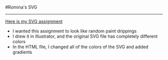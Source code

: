#Romina's SVG

---

[Here is my SVG assignment](http://i6.cims.nyu.edu/~rk1824/dotw/svg/)

* I wanted this assignment to look like random paint drippings
* I drew it in Illustrator, and the original SVG file has completely different colors
* In the HTML file, I changed all of the colors of the SVG and added gradients
